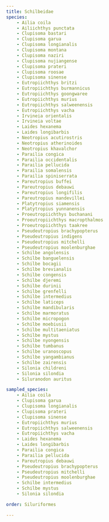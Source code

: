 ```yaml
---
title: Schilbeidae
species:
    - Ailia coila
    - Ailiichthys punctata
    - Clupisoma bastari
    - Clupisoma garua
    - Clupisoma longianalis
    - Clupisoma montana
    - Clupisoma naziri
    - Clupisoma nujiangense
    - Clupisoma prateri
    - Clupisoma roosae
    - Clupisoma sinense
    - Eutropiichthys britzi
    - Eutropiichthys burmannicus
    - Eutropiichthys goongwaree
    - Eutropiichthys murius
    - Eutropiichthys salweenensis
    - Eutropiichthys vacha
    - Irvineia orientalis
    - Irvineia voltae
    - Laides hexanema
    - Laides longibarbis
    - Neotropius acutirostris
    - Neotropius atherinoides
    - Neotropius khavalchor
    - Parailia congica
    - Parailia occidentalis
    - Parailia pellucida
    - Parailia somalensis
    - Parailia spiniserrata
    - Pareutropius buffei
    - Pareutropius debauwi
    - Pareutropius longifilis
    - Pareutropius mandevillei
    - Platytropius siamensis
    - Platytropius yunnanensis
    - Proeutropiichthys buchanani
    - Proeutropiichthys macropthalmos
    - Proeutropiichthys taakree
    - Pseudeutropius brachypopterus
    - Pseudeutropius indigens
    - Pseudeutropius mitchelli
    - Pseudeutropius moolenburghae
    - Schilbe angolensis
    - Schilbe banguelensis
    - Schilbe bocagii
    - Schilbe brevianalis
    - Schilbe congensis
    - Schilbe djeremi
    - Schilbe durinii
    - Schilbe grenfelli
    - Schilbe intermedius
    - Schilbe laticeps
    - Schilbe mandibularis
    - Schilbe marmoratus
    - Schilbe micropogon
    - Schilbe moebiusii
    - Schilbe multitaeniatus
    - Schilbe mystus
    - Schilbe nyongensis
    - Schilbe tumbanus
    - Schilbe uranoscopus
    - Schilbe yangambianus
    - Schilbe zairensis
    - Silonia childreni
    - Silonia silondia
    - Siluranodon auritus

sampled_species:
    - Ailia coila
    - Clupisoma garua
    - Clupisoma longianalis
    - Clupisoma prateri
    - Clupisoma sinense
    - Eutropiichthys murius
    - Eutropiichthys salweenensis
    - Eutropiichthys vacha
    - Laides hexanema
    - Laides longibarbis
    - Parailia congica
    - Parailia pellucida
    - Pareutropius debauwi
    - Pseudeutropius brachypopterus
    - Pseudeutropius mitchelli
    - Pseudeutropius moolenburghae
    - Schilbe intermedius
    - Schilbe mystus
    - Silonia silondia

order: Siluriformes

---
```

